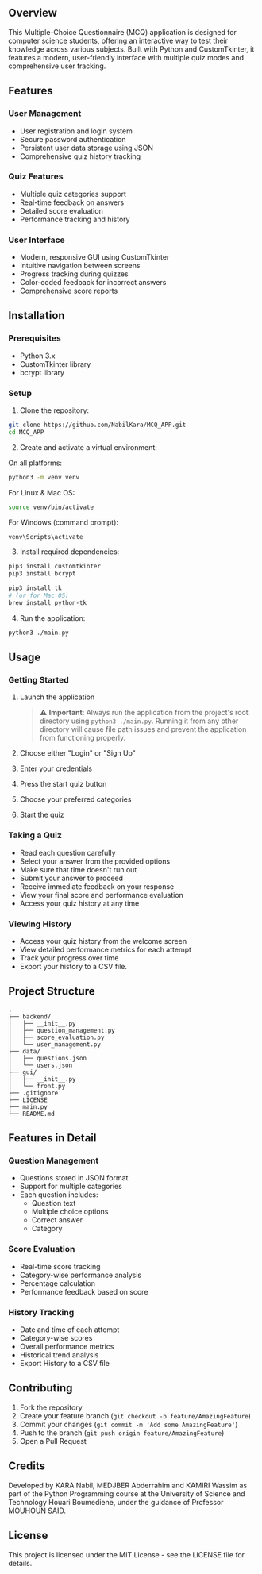## Overview
This Multiple-Choice Questionnaire (MCQ) application is designed for computer science students, offering an interactive way to test their knowledge across various subjects. Built with Python and CustomTkinter, it features a modern, user-friendly interface with multiple quiz modes and comprehensive user tracking.

## Features

### User Management
- User registration and login system
- Secure password authentication
- Persistent user data storage using JSON
- Comprehensive quiz history tracking

### Quiz Features
- Multiple quiz categories support
- Real-time feedback on answers
- Detailed score evaluation
- Performance tracking and history

### User Interface
- Modern, responsive GUI using CustomTkinter
- Intuitive navigation between screens
- Progress tracking during quizzes
- Color-coded feedback for incorrect answers
- Comprehensive score reports

## Installation

### Prerequisites
- Python 3.x
- CustomTkinter library
- bcrypt library

### Setup
1. Clone the repository:
```bash
git clone https://github.com/NabilKara/MCQ_APP.git
cd MCQ_APP
```

2. Create and activate a virtual environment:

On all platforms:
```bash
python3 -m venv venv
```

For Linux & Mac OS:
```bash
source venv/bin/activate
```

For Windows (command prompt):
```bash
venv\Scripts\activate
```

3. Install required dependencies:
```bash
pip3 install customtkinter
pip3 install bcrypt

pip3 install tk
# (or for Mac OS)
brew install python-tk
```

4. Run the application:
```bash
python3 ./main.py
```

## Usage

### Getting Started
1. Launch the application
     >⚠️ **Important**: Always run the application from the project's root directory using `python3 ./main.py`. Running it from any other directory will cause file path issues and prevent the application from functioning properly.

2. Choose either "Login" or "Sign Up"
3. Enter your credentials
4. Press the start quiz button
5. Choose your preferred categories
6. Start the quiz

### Taking a Quiz
- Read each question carefully
- Select your answer from the provided options
- Make sure that time doesn't run out
- Submit your answer to proceed
- Receive immediate feedback on your response
- View your final score and performance evaluation
- Access your quiz history at any time

### Viewing History
- Access your quiz history from the welcome screen
- View detailed performance metrics for each attempt
- Track your progress over time
- Export your history to a CSV file.

## Project Structure

```
.
├── backend/
│   ├── __init__.py
│   ├── question_management.py
│   ├── score_evaluation.py
│   └── user_management.py
├── data/
│   ├── questions.json
│   └── users.json
├── gui/
│   ├── __init__.py
│   └── front.py
├── .gitignore
├── LICENSE
├── main.py
└── README.md
```

## Features in Detail

### Question Management
- Questions stored in JSON format
- Support for multiple categories
- Each question includes:
  - Question text
  - Multiple choice options
  - Correct answer
  - Category

### Score Evaluation
- Real-time score tracking
- Category-wise performance analysis
- Percentage calculation
- Performance feedback based on score

### History Tracking
- Date and time of each attempt
- Category-wise scores
- Overall performance metrics
- Historical trend analysis
- Export History to a CSV file

## Contributing
1. Fork the repository
2. Create your feature branch (`git checkout -b feature/AmazingFeature`)
3. Commit your changes (`git commit -m 'Add some AmazingFeature'`)
4. Push to the branch (`git push origin feature/AmazingFeature`)
5. Open a Pull Request

## Credits
Developed by KARA Nabil, MEDJBER Abderrahim and KAMIRI Wassim as part of the Python Programming course at the University of Science and Technology Houari Boumediene, under the guidance of Professor MOUHOUN SAID.

## License
This project is licensed under the MIT License - see the LICENSE file for details.
